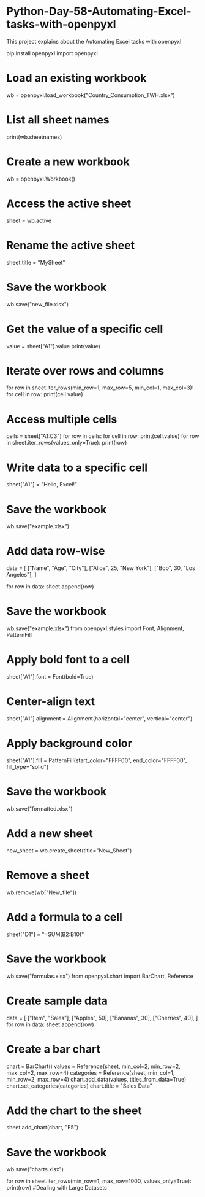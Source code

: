 # Python-Day-58-Automating-Excel-tasks-with-openpyxl
This project explains about the Automating Excel tasks with openpyxl

pip install openpyxl
import openpyxl

# Load an existing workbook
wb = openpyxl.load_workbook("Country_Consumption_TWH.xlsx")

# List all sheet names
print(wb.sheetnames)

# Create a new workbook
wb = openpyxl.Workbook()

# Access the active sheet
sheet = wb.active

# Rename the active sheet
sheet.title = "MySheet"

# Save the workbook
wb.save("new_file.xlsx")

# Get the value of a specific cell
value = sheet["A1"].value
print(value)

# Iterate over rows and columns
for row in sheet.iter_rows(min_row=1, max_row=5, min_col=1, max_col=3):
    for cell in row:
        print(cell.value)

# Access multiple cells
cells = sheet["A1:C3"]
for row in cells:
    for cell in row:
        print(cell.value)
for row in sheet.iter_rows(values_only=True):
    print(row)
# Write data to a specific cell
sheet["A1"] = "Hello, Excel!"

# Save the workbook
wb.save("example.xlsx")
# Add data row-wise
data = [
    ["Name", "Age", "City"],
    ["Alice", 25, "New York"],
    ["Bob", 30, "Los Angeles"],
]

for row in data:
    sheet.append(row)

# Save the workbook
wb.save("example.xlsx")
from openpyxl.styles import Font, Alignment, PatternFill

# Apply bold font to a cell
sheet["A1"].font = Font(bold=True)

# Center-align text
sheet["A1"].alignment = Alignment(horizontal="center", vertical="center")

# Apply background color
sheet["A1"].fill = PatternFill(start_color="FFFF00", end_color="FFFF00", fill_type="solid")

# Save the workbook
wb.save("formatted.xlsx")
# Add a new sheet
new_sheet = wb.create_sheet(title="New_Sheet")

# Remove a sheet
wb.remove(wb["New_file"])
# Add a formula to a cell
sheet["D1"] = "=SUM(B2:B10)"

# Save the workbook
wb.save("formulas.xlsx")
from openpyxl.chart import BarChart, Reference

# Create sample data
data = [
    ["Item", "Sales"],
    ["Apples", 50],
    ["Bananas", 30],
    ["Cherries", 40],
]
for row in data:
    sheet.append(row)

# Create a bar chart
chart = BarChart()
values = Reference(sheet, min_col=2, min_row=2, max_col=2, max_row=4)
categories = Reference(sheet, min_col=1, min_row=2, max_row=4)
chart.add_data(values, titles_from_data=True)
chart.set_categories(categories)
chart.title = "Sales Data"

# Add the chart to the sheet
sheet.add_chart(chart, "E5")

# Save the workbook
wb.save("charts.xlsx")

for row in sheet.iter_rows(min_row=1, max_row=1000, values_only=True):
    print(row)                                #Dealing with Large Datasets

